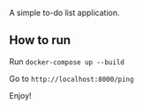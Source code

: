 A simple to-do list application.

## How to run

Run `docker-compose up --build`

Go to `http://localhost:8000/ping`

Enjoy!
